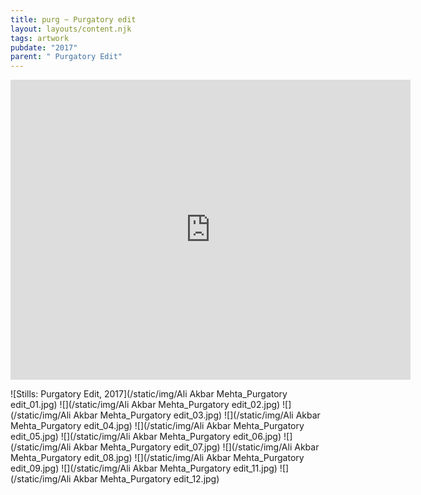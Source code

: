 ```yaml
---
title: purg ~ Purgatory edit
layout: layouts/content.njk
tags: artwork
pubdate: "2017"
parent: " Purgatory Edit"
---
```

<iframe src="https://player.vimeo.com/video/446307667" width="640" height="480" frameborder="0" allow="autoplay; fullscreen" allowfullscreen></iframe>

![Stills: Purgatory Edit, 2017](/static/img/Ali Akbar Mehta_Purgatory edit_01.jpg)
![](/static/img/Ali Akbar Mehta_Purgatory edit_02.jpg)
![](/static/img/Ali Akbar Mehta_Purgatory edit_03.jpg)
![](/static/img/Ali Akbar Mehta_Purgatory edit_04.jpg)
![](/static/img/Ali Akbar Mehta_Purgatory edit_05.jpg)
![](/static/img/Ali Akbar Mehta_Purgatory edit_06.jpg)
![](/static/img/Ali Akbar Mehta_Purgatory edit_07.jpg)
![](/static/img/Ali Akbar Mehta_Purgatory edit_08.jpg)
![](/static/img/Ali Akbar Mehta_Purgatory edit_09.jpg)
![](/static/img/Ali Akbar Mehta_Purgatory edit_11.jpg)
![](/static/img/Ali Akbar Mehta_Purgatory edit_12.jpg)
